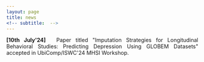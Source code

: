 ```yaml
---
layout: page
title: news
<!-- subtitle:  -->
---
```



<p style='text-align: justify;'><b>[10th July'24]</b>&emsp;&emsp;Paper titled "Imputation Strategies for Longitudinal Behavioral Studies: Predicting Depression Using GLOBEM Datasets" accepted in UbiComp/ISWC'24 MHSI Workshop.</p>
